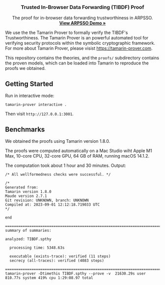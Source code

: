 
<br />
<div align="center">
  <h3 align="center">Trusted In-Browser Data Forwarding (TIBDF) Proof</h3>

  <p align="center">
    The proof for in-browser data forwarding trustworthiness in ARPSSO.
    <br />
    <a href="https://arpsso.live/"><strong>View ARPSSO Demo »</strong></a>
  </p>
</div>

We use the the Tamarin Prover to formally verify the TIBDF's Trustworthiness. The Tamarin Prover is
an powerful automated tool for verifying security protocols within the symbolic cryptographic framework. For more about Tamarin Prover, please visist https://tamarin-prover.com.

This repository contains the theories, and the `proofs/` subdirectory contains the proven models, which can be loaded into Tamarin to reproduce the proofs we obtained.

## Getting Started
Run in interactive mode:
```
tamarin-prover interactive .
```
Then visit `http://127.0.0.1:3001`.



## Benchmarks
We obtained the proofs using Tamarin version 1.8.0.

The proofs were computed automatically on a Mac Studio wiht Apple M1 Max, 10-core CPU, 32-core GPU, 64 GB of RAM, running macOS 14.1.2.

The computation took about 1 hour and 30 minutes. Output:

```
/* All wellformedness checks were successful. */

/*
Generated from:
Tamarin version 1.8.0
Maude version 2.7.1
Git revision: UNKNOWN, branch: UNKNOWN
Compiled at: 2023-09-01 12:12:18.719033 UTC
*/

end

==============================================================================
summary of summaries:

analyzed: TIBDF.spthy

  processing time: 5348.63s
  
  executable (exists-trace): verified (11 steps)
  secrecy (all-traces): verified (4083 steps)

==============================================================================
tamarin-prover -Dtimethis TIBDF.spthy --prove -v  21630.29s user 810.77s system 419% cpu 1:29:08.97 total
```